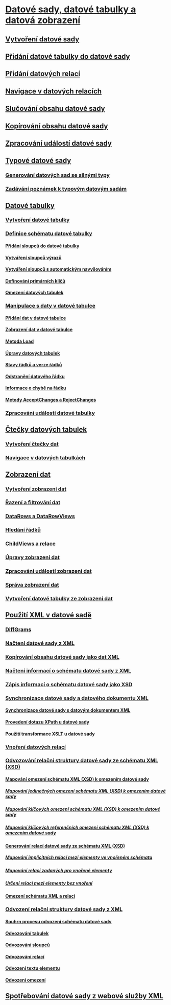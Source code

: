 # [Datové sady, datové tabulky a datová zobrazení](index.md)
## [Vytvoření datové sady](creating-a-dataset.md)
## [Přidání datové tabulky do datové sady](adding-a-datatable-to-a-dataset.md)
## [Přidání datových relací](adding-datarelations.md)
## [Navigace v datových relacích](navigating-datarelations.md)
## [Slučování obsahu datové sady](merging-dataset-contents.md)
## [Kopírování obsahu datové sady](copying-dataset-contents.md)
## [Zpracování událostí datové sady](handling-dataset-events.md)
## [Typové datové sady](typed-datasets.md)
### [Generování datových sad se silnými typy](generating-strongly-typed-datasets.md)
### [Zadávání poznámek k typovým datovým sadám](annotating-typed-datasets.md)
## [Datové tabulky](datatables.md)
### [Vytvoření datové tabulky](creating-a-datatable.md)
### [Definice schématu datové tabulky](datatable-schema-definition.md)
#### [Přidání sloupců do datové tabulky](adding-columns-to-a-datatable.md)
#### [Vytváření sloupců výrazů](creating-expression-columns.md)
#### [Vytváření sloupců s automatickým navyšováním](creating-autoincrement-columns.md)
#### [Definování primárních klíčů](defining-primary-keys.md)
#### [Omezení datových tabulek](datatable-constraints.md)
### [Manipulace s daty v datové tabulce](manipulating-data-in-a-datatable.md)
#### [Přidání dat v datové tabulce](adding-data-to-a-datatable.md)
#### [Zobrazení dat v datové tabulce](viewing-data-in-a-datatable.md)
#### [Metoda Load](the-load-method.md)
#### [Úpravy datových tabulek](datatable-edits.md)
#### [Stavy řádků a verze řádků](row-states-and-row-versions.md)
#### [Odstranění datového řádku](datarow-deletion.md)
#### [Informace o chybě na řádku](row-error-information.md)
#### [Metody AcceptChanges a RejectChanges](acceptchanges-and-rejectchanges.md)
### [Zpracování událostí datové tabulky](handling-datatable-events.md)
## [Čtečky datových tabulek](datatablereaders.md)
### [Vytvoření čtečky dat](creating-a-datareader.md)
### [Navigace v datových tabulkách](navigating-datatables.md)
## [Zobrazení dat](dataviews.md)
### [Vytvoření zobrazení dat](creating-a-dataview.md)
### [Řazení a filtrování dat](sorting-and-filtering-data.md)
### [DataRows a DataRowViews](datarows-and-datarowviews.md)
### [Hledání řádků](finding-rows.md)
### [ChildViews a relace](childviews-and-relations.md)
### [Úpravy zobrazení dat](modifying-dataviews.md)
### [Zpracování událostí zobrazení dat](handling-dataview-events.md)
### [Správa zobrazení dat](managing-dataviews.md)
### [Vytvoření datové tabulky ze zobrazení dat](creating-a-datatable-from-a-dataview.md)
## [Použití XML v datové sadě](using-xml-in-a-dataset.md)
### [DiffGrams](diffgrams.md)
### [Načtení datové sady z XML](loading-a-dataset-from-xml.md)
### [Kopírování obsahu datové sady jako dat XML](writing-dataset-contents-as-xml-data.md)
### [Načtení informací o schématu datové sady z XML](loading-dataset-schema-information-from-xml.md)
### [Zápis informací o schématu datové sady jako XSD](writing-dataset-schema-information-as-xsd.md)
### [Synchronizace datové sady a datového dokumentu XML](dataset-and-xmldatadocument-synchronization.md)
#### [Synchronizace datové sady s datovým dokumentem XML](synchronizing-a-dataset-with-an-xmldatadocument.md)
#### [Provedení dotazu XPath u datové sady](performing-an-xpath-query-on-a-dataset.md)
#### [Použití transformace XSLT u datové sady](applying-an-xslt-transform-to-a-dataset.md)
### [Vnoření datových relací](nesting-datarelations.md)
### [Odvozování relační struktury datové sady ze schématu XML (XSD)](deriving-dataset-relational-structure-from-xml-schema-xsd.md)
#### [Mapování omezení schématu XML (XSD) k omezením datové sady](mapping-xml-schema-xsd-constraints-to-dataset-constraints.md)
##### [Mapování jedinečných omezení schématu XML (XSD) k omezením datové sady](map-unique-xml-schema-xsd-constraints-to-dataset-constraints.md)
##### [Mapování klíčových omezení schématu XML (XSD) k omezením datové sady](map-key-xml-schema-xsd-constraints-to-dataset-constraints.md)
##### [Mapování klíčových referenčních omezení schématu XML (XSD) k omezením datové sady](map-keyref-xml-schema-xsd-constraints-to-dataset-constraints.md)
#### [Generování relací datové sady ze schématu XML (XSD)](generating-dataset-relations-from-xml-schema-xsd.md)
##### [Mapování implicitních relací mezi elementy ve vnořeném schématu](map-implicit-relations-between-nested-schema-elements.md)
##### [Mapování relací zadaných pro vnořené elementy](map-relations-specified-for-nested-elements.md)
##### [Určení relací mezi elementy bez vnoření](specify-relations-between-elements-with-no-nesting.md)
#### [Omezení schématu XML a relací](xml-schema-constraints-and-relationships.md)
### [Odvození relační struktury datové sady z XML](inferring-dataset-relational-structure-from-xml.md)
#### [Souhrn procesu odvození schématu datové sady](summary-of-the-dataset-schema-inference-process.md)
#### [Odvozování tabulek](inferring-tables.md)
#### [Odvozování sloupců](inferring-columns.md)
#### [Odvozování relací](inferring-relationships.md)
#### [Odvození textu elementu](inferring-element-text.md)
#### [Odvození omezení](inference-limitations.md)
## [Spotřebování datové sady z webové služby XML](consuming-a-dataset-from-an-xml-web-service.md)
